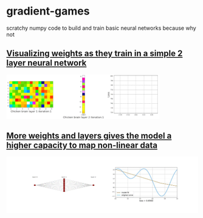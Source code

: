 # gradient-games
scratchy numpy code to build and train basic neural networks because why not 

## [Visualizing weights as they train in a simple 2 layer neural network](https://github.com/Mayukhdeb/gradient-games/blob/master/visualize_nn_on_numpy.ipynb)

<img src = "https://raw.githubusercontent.com/Mayukhdeb/gradient-games/master/images/weights_small.gif" width = "80%">

## [More weights and layers gives the model a higher capacity to map non-linear data](https://github.com/Mayukhdeb/gradient-games/blob/master/layers_and_non_linearity.ipynb)

<img src = "https://raw.githubusercontent.com/Mayukhdeb/gradient-games/master/images/layers_vs_non_linearity.gif">
